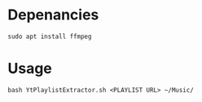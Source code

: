 # Depenancies

```
sudo apt install ffmpeg
```

# Usage

```
bash YtPlaylistExtractor.sh <PLAYLIST URL> ~/Music/
```
